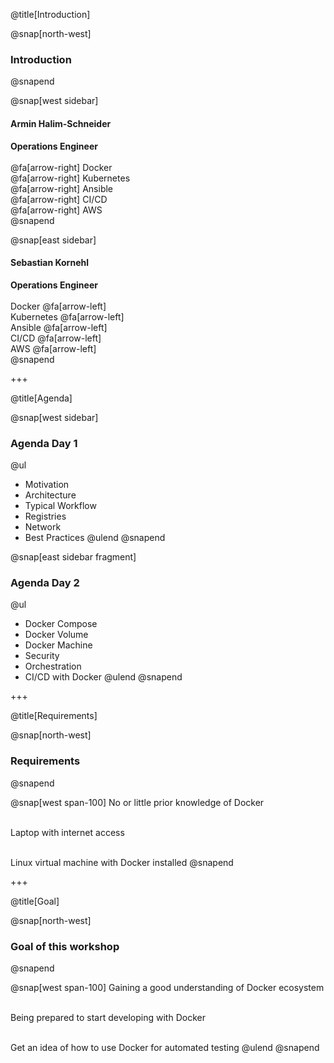 @title[Introduction]

@snap[north-west]
### Introduction
@snapend

@snap[west sidebar]
#### Armin Halim-Schneider
__Operations Engineer__ <br/><br/>
@fa[arrow-right] Docker <br/>
@fa[arrow-right] Kubernetes <br/>
@fa[arrow-right] Ansible <br/>
@fa[arrow-right] CI/CD <br/>
@fa[arrow-right] AWS <br/>
@snapend

@snap[east sidebar]
#### Sebastian Kornehl
__Operations Engineer__ <br/><br/>
Docker @fa[arrow-left] <br/>
Kubernetes @fa[arrow-left] <br/>
Ansible @fa[arrow-left] <br/>
CI/CD @fa[arrow-left] <br/>
AWS @fa[arrow-left] <br/>
@snapend

+++

@title[Agenda]

@snap[west sidebar]
### Agenda Day 1
@ul[](false)
- Motivation
- Architecture
- Typical Workflow
- Registries
- Network
- Best Practices
@ulend
@snapend

@snap[east sidebar fragment]
### Agenda Day 2
@ul[](false)
- Docker Compose
- Docker Volume
- Docker Machine
- Security
- Orchestration
- CI/CD with Docker
@ulend
@snapend

+++

@title[Requirements]

@snap[north-west]
### Requirements
@snapend

@snap[west span-100]
No or little prior knowledge of Docker <br/> <br/>

Laptop with internet access <br/> <br/>

Linux virtual machine with Docker installed
@snapend

+++

@title[Goal]

@snap[north-west]
### Goal of this workshop
@snapend

@snap[west span-100]
Gaining a good understanding of Docker ecosystem <br/> <br/>

Being prepared to start developing with Docker <br/> <br/>

Get an idea of how to use Docker for automated testing
@ulend
@snapend
